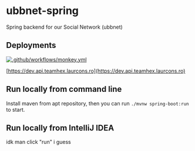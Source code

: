 # ubbnet-spring
Spring backend for our Social Network (ubbnet)

## Deployments
[![.github/workflows/monkey.yml](https://github.com/team-hex-cs-pc/ubbnet-spring/actions/workflows/monkey.yml/badge.svg?branch=dev)](https://github.com/team-hex-cs-pc/ubbnet-spring/actions/workflows/monkey.yml)

[https://dev.api.teamhex.laurcons.ro](https://dev.api.teamhex.laurcons.ro)

## Run locally from command line
Install maven from apt repository, then you can run `./mvnw spring-boot:run` to start.

## Run locally from IntelliJ IDEA
idk man click "run" i guess
